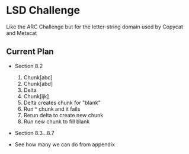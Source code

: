 # LSD Challenge
Like the ARC Challenge but for the letter-string domain used by Copycat and Metacat

## Current Plan

* Section 8.2
    1. Chunk[abc]
    2. Chunk[abd]
    3. Delta
    4. Chunk[ijk]
    5. Delta creates chunk for "blank"
    6. Run ^ chunk and it fails
    7. Rerun delta to create new chunk
    8. Run new chunk to fill blank

* Section 8.3...8.7

* See how many we can do from appendix
